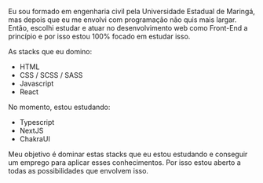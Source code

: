 Eu sou formado em engenharia civil pela Universidade Estadual de Maringá, mas depois que eu me envolvi com programação não quis mais largar. Então, escolhi estudar e atuar no desenvolvimento web como Front-End a princípio e por isso estou 100% focado em estudar isso.

As stacks que eu domino:
- HTML
- CSS / SCSS / SASS
- Javascript
- React

No momento, estou estudando:
- Typescript
- NextJS
- ChakraUI

Meu objetivo é dominar estas stacks que eu estou estudando e conseguir um emprego para aplicar esses conhecimentos. Por isso estou aberto a todas as possibilidades que envolvem isso.

<!--
**gbelther/gbelther** is a ✨ _special_ ✨ repository because its `README.md` (this file) appears on your GitHub profile.

